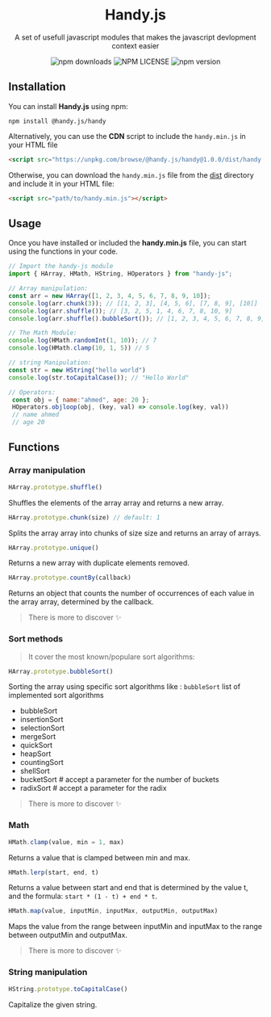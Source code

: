 <h1 align="center">Handy.js</h1>
<p align="center">A set of usefull javascript modules that makes the javascript devlopment context easier</p>
<p align="center">
<img alt="npm downloads" src="https://img.shields.io/npm/dw/@handy.js/handy?color=%2323fcba03&style=flat-square">
<img alt="NPM LICENSE" src="https://img.shields.io/npm/l/@handy.js/handy?color=k&label=license&style=flat-square">
<img alt="npm version" src="https://img.shields.io/npm/v/@handy.js/handy?color=00ffff&label=npm&style=flat-square">
</p>

## Installation

You can install **Handy.js** using npm:

```shell
npm install @handy.js/handy
```
Alternatively, you can use the **CDN** script to include the `handy.min.js` in your HTML file

```html
<script src="https://unpkg.com/browse/@handy.js/handy@1.0.0/dist/handy.min.cjs"></script>
```

Otherwise, you can download the `handy.min.js` file from the [dist](./dist/handy.min.cjs) directory and include it in your HTML file:

```html
<script src="path/to/handy.min.js"></script>
```

## Usage

Once you have installed or included the **handy.min.js** file, you can start using the functions in your code.

```javascript
// Import the handy-js module
import { HArray, HMath, HString, HOperators } from "handy-js";

// Array manipulation:
const arr = new HArray([1, 2, 3, 4, 5, 6, 7, 8, 9, 10]);
console.log(arr.chunk(3)); // [[1, 2, 3], [4, 5, 6], [7, 8, 9], [10]]
console.log(arr.shuffle()); // [3, 2, 5, 1, 4, 6, 7, 8, 10, 9]
console.log(arr.shuffle().bubbleSort()); // [1, 2, 3, 4, 5, 6, 7, 8, 9, 10]

// The Math Module:
console.log(HMath.randomInt(1, 10)); // 7
console.log(HMath.clamp(10, 1, 5)) // 5

// string Manipulation:
const str = new HString("hello world")
console.log(str.toCapitalCase()); // "Hello World"

// Operators:
 const obj = { name:"ahmed", age: 20 };
 HOperators.objloop(obj, (key, val) => console.log(key, val))
 // name ahmed
 // age 20
```

## Functions

### Array manipulation

```javascript
HArray.prototype.shuffle()
```

Shuffles the elements of the array array and returns a new array.

```javascript
HArray.prototype.chunk(size) // default: 1
```

Splits the array array into chunks of size size and returns an array of arrays.

```javascript
HArray.prototype.unique()
```

Returns a new array with duplicate elements removed.

```javascript
HArray.prototype.countBy(callback)
```

Returns an object that counts the number of occurrences of each value in the array array, determined by the callback.

> There is more to discover ✨

### Sort methods

> It cover the most known/populare sort algorithms:

```javascript
HArray.prototype.bubbleSort()
```

Sorting the array using specific sort algorithms like : `bubbleSort`
list of implemented sort algorithms

- bubbleSort
- insertionSort
- selectionSort
- mergeSort
- quickSort
- heapSort
- countingSort
- shellSort
- bucketSort # accept a parameter for the number of buckets
- radixSort # accept a parameter for the radix

> There is more to discover ✨

### Math

```javascript
HMath.clamp(value, min = 1, max)
```

Returns a value that is clamped between min and max.

```javascript
HMath.lerp(start, end, t)
```

Returns a value between start and end that is determined by the value t, and the formula: `start * (1 - t) + end * t`.

```javascript
HMath.map(value, inputMin, inputMax, outputMin, outputMax)
```

Maps the value from the range between inputMin and inputMax to the range between outputMin and outputMax.

> There is more to discover ✨

### String manipulation

```javascript
HString.prototype.toCapitalCase()
```

Capitalize the given string.
